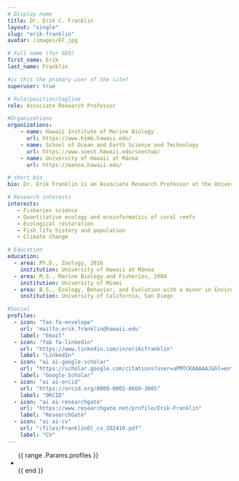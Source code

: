 ```yaml
---
# Display name
title: Dr. Erik C. Franklin
layout: "single"
slug: "erik-franklin"
avatar: /images/EF.jpg

# Full name (for SEO)
first_name: Erik
last_name: Franklin

#is this the primary user of the site?
superuser: true

# Role/position/tagline
role: Associate Research Professor

#Organizations
organizations:
    - name: Hawaii Institute of Marine Biology
      url: https://www.himb.hawaii.edu/
    - name: School of Ocean and Earth Science and Technology
      url: https://www.soest.hawaii.edu/soestwp/
    - name: University of Hawaii at Mānoa
      url: https://manoa.hawaii.edu/

# short bio
bio: Dr. Erik Franklin is an Associate Research Professor at the University of Hawai'i at Mānoa. His lab focuses on quantitative marine ecology, fisheries science, and ecological restoration, particularly within coral reef ecosystems. Collaborating with the NOAA Pacific Island Fisheries Science Center, the Franklin Lab conducts essential studies on marine population dynamics and habitats across the US Pacific, including the Hawaiian and Mariana archipelagos. His research also emphasizes applied ecological analysis to support sustainable marine resource management, leveraging empirical data and geospatial technologies. Dr. Franklin's collaborative efforts span local, state, and international partnerships, providing sound resource management solutions.

# Research interests
interests: 
   - Fisheries science
   - Quantitative ecology and ecoinformatics of coral reefs
   - Ecological restoration
   - Fish life history and population
   - Climate change

# Education
education:
  - area: Ph.D., Zoology, 2016
    institution: University of Hawaii at Mānoa
  - area: M.S., Marine Biology and Fisheries, 2004
    institution: University of Miami
  - area: B.S., Ecology, Behavior, and Evolution with a minor in Environmental Studies, 1996
    institution: University of California, San Diego

#Social
profiles:
  - icon: "fas fa-envelope" 
    url: 'mailto:erik.franklin@hawaii.edu'
    label: "Email"
  - icon: "fab fa-linkedin" 
    url: "https://www.linkedin.com/in/erikcfranklin"
    label: "LinkedIn"
  - icon: "ai ai-google-scholar" 
    url: "https://scholar.google.com/citations?user=aPMTCK8AAAAJ&hl=en"
    label: "Google Scholar"
  - icon: "ai ai-orcid" 
    url: "https://orcid.org/0000-0002-8660-3085"
    label: "ORCID"
  - icon: "ai ai-researchgate" 
    url: "https://www.researchgate.net/profile/Erik-Franklin"
    label: "ResearchGate"
  - icon: "ai ai-cv"  
    url: "/files/FranklinEC_cv_202410.pdf"
    label: "CV"
---
```

<!-- Include CSS for Font Awesome and Academicons -->
<link rel="stylesheet" href="https://cdnjs.cloudflare.com/ajax/libs/font-awesome/6.0.0-beta3/css/all.min.css">
<link rel="stylesheet" href="https://cdn.jsdelivr.net/npm/academicons@latest/css/academicons.min.css">

<ul class="network-icon" aria-hidden="true">
    {{ range .Params.profiles }}
    <li>
        <a href="{{ .url }}" target="_blank" rel="noopener" aria-label="{{ .label }}">
            <i class="{{ .icon }}"></i>
        </a>
    </li>
    {{ end }}
</ul>
